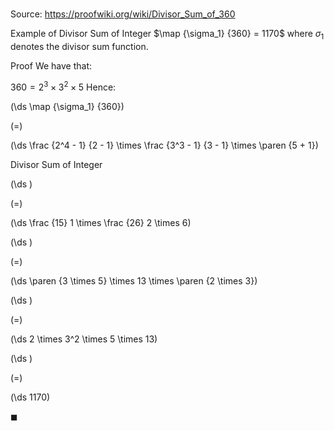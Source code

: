 # 

Source: https://proofwiki.org/wiki/Divisor_Sum_of_360

Example of Divisor Sum of Integer
$\map {\sigma_1} {360} = 1170$
where $\sigma_1$ denotes the divisor sum function.


Proof
We have that:

$360 = 2^3 \times 3^2 \times 5$
Hence:














\(\ds \map {\sigma_1} {360}\)

\(=\)







\(\ds \frac {2^4 - 1} {2 - 1} \times \frac {3^3 - 1} {3 - 1}  \times \paren {5 + 1}\)





Divisor Sum of Integer














\(\ds \)

\(=\)







\(\ds \frac {15} 1 \times \frac {26} 2 \times 6\)




















\(\ds \)

\(=\)







\(\ds \paren {3 \times 5} \times 13 \times \paren {2 \times 3}\)




















\(\ds \)

\(=\)







\(\ds 2 \times 3^2 \times 5 \times 13\)




















\(\ds \)

\(=\)







\(\ds 1170\)









$\blacksquare$





